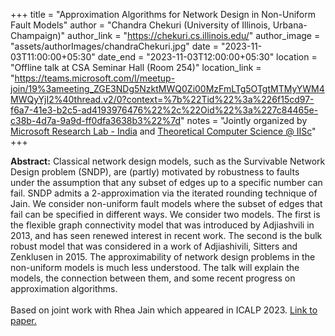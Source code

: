 +++
title = "Approximation Algorithms for Network Design in Non-Uniform Fault Models"
author = "Chandra Chekuri (University of Illinois, Urbana-Champaign)"
author_link = "https://chekuri.cs.illinois.edu/"
author_image = "assets/authorImages/chandraChekuri.jpg"
date = "2023-11-03T11:00:00+05:30"
date_end = "2023-11-03T12:00:00+05:30"
location = "Offline talk at CSA Seminar Hall (Room 254)"
location_link = "https://teams.microsoft.com/l/meetup-join/19%3ameeting_ZGE3NDg5NzktMWQ0Zi00MzFmLTg5OTgtMTMyYWM4MWQyYjI2%40thread.v2/0?context=%7b%22Tid%22%3a%226f15cd97-f6a7-41e3-b2c5-ad4193976476%22%2c%22Oid%22%3a%227c84465e-c38b-4d7a-9a9d-ff0dfa3638b3%22%7d"
notes = "Jointly organized by <a href = "https://www.microsoft.com/en-us/research/lab/microsoft-research-india/" target= "_blank">Microsoft Research Lab - India</a> and <a href='https://www.csa.iisc.ac.in/theoretical-computer-science/' target= "_blank">Theoretical Computer Science @ IISc</a>"
+++

<b>Abstract:</b>
Classical network design models, such as the Survivable Network Design problem (SNDP), are (partly) motivated by 
robustness to faults under the assumption that any subset of edges up to a specific number can fail. SNDP admits a 
2-approximation via the iterated rounding technique of Jain. We consider non-uniform fault models
where the subset of edges that fail can be specified in different ways. We consider two models. The first is the
flexible graph connectivity model that was introduced by Adjiashvili in 2013, and has seen renewed interest
in recent work. The second is the bulk robust model that was considered in a work of Adjiashivili, Sitters and 
Zenklusen in 2015. The approximability of  network design problems in the non-uniform models is much less understood.
The talk will explain the models, the connection between them, and some recent progress on
approximation algorithms.
<br><br>
Based on joint work with Rhea Jain which appeared in ICALP 2023.
<a href="https://drops.dagstuhl.de/opus/volltexte/2023/18088/pdf/LIPIcs-ICALP-2023-36.pdf">Link to paper.</a>